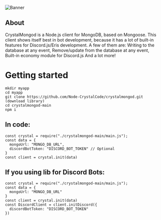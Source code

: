 ![Banner](https://user-images.githubusercontent.com/86841352/124293799-b16cb680-db5f-11eb-878e-2be8b3d85659.png)

## About 
CrystalMongod is a Node.js client for MongoDB, based on Mongoose.
This client shows itself best in bot development, because it has a lot of built-in features for Discord.js/Eris development.
A few of them are:
Writing to the database at any event,
Remove/update from the database at any event,
Built-in economy module for Discord.js
And a lot more!

# Getting started
```shell
mkdir myapp
cd myapp
git clone https://github.com/Node-CrystalCode/crystalmongod.git  (download library)
cd crystalmongod-main
npm i
```

## In code:
```shell
const crystal = require("./crystalmongod-main/main.js");
const data = {
  mongoUrl: "MONGO_DB_URL",
  discordBotToken: "DISCORD_BOT_TOKEN" // Optional
}
const client = crystal.init(data)
```

## If you using lib for Discord Bots:
```shell
const crystal = require("./crystalmongod-main/main.js");
const data = {
  mongoUrl: "MONGO_DB_URL"
}
const client = crystal.init(data)
const DiscordClient = client.initDiscord({
  discordBotToken: "DISCORD_BOT_TOKEN"
})

```

